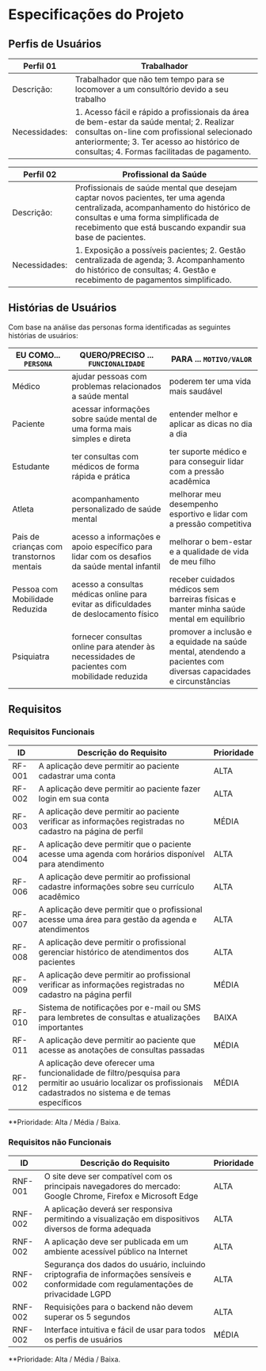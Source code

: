 # Especificações do Projeto

## Perfis de Usuários

|Perfil 01| Trabalhador                 |
|--------------------|----------------------------------------------------------------------------|
|Descrição:  | Trabalhador que não tem tempo para se locomover a um consultório devido a seu trabalho               |
|Necessidades:       | 1. Acesso fácil e rápido a profissionais da área de bem-estar da saúde mental; 2. Realizar consultas on-line com profissional selecionado anteriormente; 3. Ter acesso ao histórico de consultas; 4. Formas facilitadas de pagamento.

|Perfil 02| Profissional da Saúde                 |
|--------------------|----------------------------------------------------------------------------|
|Descrição:  | Profissionais de saúde mental que desejam captar novos pacientes, ter uma agenda centralizada, acompanhamento do histórico de consultas e uma forma simplificada de recebimento que está buscando expandir sua base de pacientes.               |
|Necessidades:       | 1. Exposição a possíveis pacientes; 2. Gestão centralizada de agenda; 3. Acompanhamento do histórico de consultas; 4. Gestão e recebimento de pagamentos simplificado.


## Histórias de Usuários

Com base na análise das personas forma identificadas as seguintes histórias de usuários:

|EU COMO... `PERSONA`| QUERO/PRECISO ... `FUNCIONALIDADE` |PARA ... `MOTIVO/VALOR`                 |
|--------------------|------------------------------------|----------------------------------------|
|Médico  | ajudar pessoas com problemas relacionados a saúde mental           | poderem ter uma vida mais saudável               |
|Paciente       | acessar informações sobre saúde mental de uma forma mais simples e direta                 | entender melhor e aplicar as dicas no dia a dia                |
|Estudante  | ter consultas com médicos de forma rápida e prática           | ter suporte médico e para conseguir lidar com a pressão acadêmica                |
|Atleta       | acompanhamento personalizado de saúde mental                 | melhorar meu desempenho esportivo e lidar com a pressão competitiva                |
|Pais de crianças com transtornos mentais       | acesso a informações e apoio específico para lidar com os desafios da saúde mental infantil                 | melhorar o bem-estar e a qualidade de vida de meu filho             |
|Pessoa com Mobilidade Reduzida  | acesso a consultas médicas online para evitar as dificuldades de deslocamento físico           | receber cuidados médicos sem barreiras físicas e manter minha saúde mental em equilíbrio                |
|Psiquiatra        | fornecer consultas online para atender às necessidades de pacientes com mobilidade reduzida                 | promover a inclusão e a equidade na saúde mental, atendendo a pacientes com diversas capacidades e circunstâncias                |

## Requisitos

### Requisitos Funcionais

|ID    | Descrição do Requisito  | Prioridade |
|------|-----------------------------------------|----|
|RF-001| A aplicação deve permitir ao paciente cadastrar uma conta | ALTA | 
|RF-002| A aplicação deve permitir ao paciente fazer login em sua conta  | ALTA |
|RF-003| A aplicação deve permitir ao paciente verificar as informações registradas no cadastro na página de perfil | MÉDIA | 
|RF-004| A aplicação deve permitir que o paciente acesse uma agenda com horários disponível para atendimento   | ALTA |
|RF-006| A aplicação deve permitir ao profissional cadastre informações sobre seu currículo acadêmico   | ALTA |
|RF-007| A aplicação deve permitir que o profissional acesse uma área para gestão da agenda e atendimentos | ALTA | 
|RF-008| A aplicação deve permitir o profissional gerenciar histórico de atendimentos dos pacientes    | ALTA |
|RF-009| A aplicação deve permitir ao profissional verificar as informações registradas no cadastro na página perfil | MÉDIA |
|RF-010| Sistema de notificações por e-mail ou SMS para lembretes de consultas e atualizações importantes  | BAIXA |
|RF-011| A aplicação deve permitir ao paciente que acesse as anotações de consultas passadas  | MÉDIA |
|RF-012| A aplicação deve oferecer uma funcionalidade de filtro/pesquisa para permitir ao usuário localizar os profissionais cadastrados no sistema e de temas específicos | MÉDIA |

**Prioridade: Alta / Média / Baixa.

### Requisitos não Funcionais

|ID     | Descrição do Requisito  |Prioridade |
|-------|-------------------------|----|
|RNF-001| O site deve ser compatível com os principais navegadores do mercado: Google Chrome, Firefox e Microsoft Edge | ALTA | 
|RNF-002| A aplicação deverá ser responsiva permitindo a visualização em dispositivos diversos de forma adequada |  ALTA | 
|RNF-002| A aplicação deve ser publicada em um ambiente acessível público na Internet |  ALTA | 
|RNF-002| Segurança dos dados do usuário, incluindo criptografia de informações sensíveis e conformidade com regulamentações de privacidade LGPD |  ALTA | 
|RNF-002| Requisições para o backend não devem superar os 5 segundos |  ALTA | 
|RNF-002| Interface intuitiva e fácil de usar para todos os perfis de usuários |  MÉDIA | 

**Prioridade: Alta / Média / Baixa.
